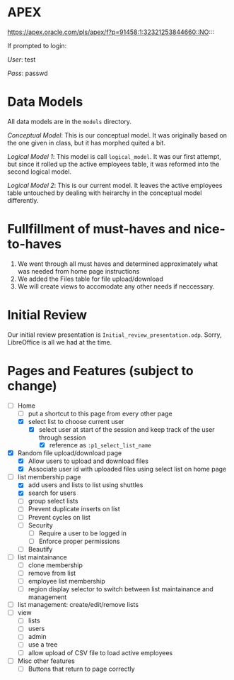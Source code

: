 APEX
====
https://apex.oracle.com/pls/apex/f?p=91458:1:32321253844660::NO:::

If prompted to login:

*User*: test

*Pass*: passwd


Data Models
===========
All data models are in the `models` directory.

*Conceptual Model*: This is our conceptual model. It was originally based on the one given in class, but it has morphed quited a bit.

*Logical Model 1*: This model is call `logical_model`. It was our first attempt, but since it rolled up the active employees table, it was reformed into the second logical model.

*Logical Model 2*: This is our current model. It leaves the active employees table untouched by dealing with heirarchy in the conceptual model differently.


Fullfillment of must-haves and nice-to-haves
============================================
1. We went through all must haves and determined approximately what was needed from home page instructions
2. We added the Files table for file upload/download
3. We will create views to accomodate any other needs if neccessary.


Initial Review
==============
Our initial review presentation is `Initial_review_presentation.odp`. Sorry, LibreOffice is all we had at the time.


Pages and Features (subject to change)
======================================
- [ ] Home
    - [ ] put a shortcut to this page from every other page
    - [x] select list to choose current user
        - [x] select user at start of the session and keep track of the user through session
            - [x] reference as `:p1_select_list_name`
- [x] Random file upload/download page
    - [x] Allow users to upload and download files
    - [x] Associate user id with uploaded files using select list on home page
- [ ] list membership page
    - [x] add users and lists to list using shuttles
    - [x] search for users
    - [ ] group select lists
    - [ ] Prevent duplicate inserts on list
    - [ ] Prevent cycles on list
    - [ ] Security
        - [ ] Require a user to be logged in
        - [ ] Enforce proper permissions
    - [ ] Beautify
- [ ] list maintainance
    - [ ] clone membership
    - [ ] remove from list
    - [ ] employee list membership
    - [ ] region display selector to switch between list maintainance and management
- [ ] list management: create/edit/remove lists
- [ ] view
    - [ ] lists
    - [ ] users
    - [ ] admin
    - [ ] use a tree
    - [ ] allow upload of CSV file to load active employees
- [ ] Misc other features
    - [ ] Buttons that return to page correctly
